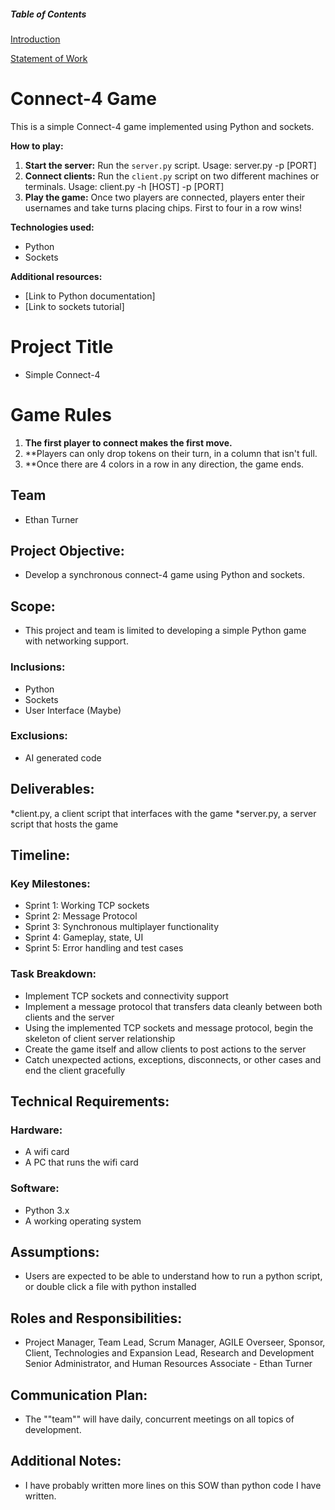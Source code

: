 ##### Table of Contents
[Introduction](#connect-4-game)

[Statement of Work](#project-title)

# Connect-4 Game

This is a simple Connect-4 game implemented using Python and sockets.

**How to play:**
1. **Start the server:** Run the `server.py` script.  Usage: server.py -p [PORT]
2. **Connect clients:** Run the `client.py` script on two different machines or terminals.  Usage: client.py -h [HOST] -p [PORT]
3. **Play the game:** Once two players are connected, players enter their usernames and take turns placing chips.  First to four in a row wins!

**Technologies used:**
* Python
* Sockets

**Additional resources:**
* [Link to Python documentation]
* [Link to sockets tutorial]

# Project Title

* Simple Connect-4

# Game Rules
1. **The first player to connect makes the first move.**
2. **Players can only drop tokens on their turn, in a column that isn't full.
3. **Once there are 4 colors in a row in any direction, the game ends.

## Team

* Ethan Turner

## Project Objective:

* Develop a synchronous connect-4 game using Python and sockets.

## Scope:

* This project and team is limited to developing a simple Python game with networking support.

### Inclusions:

* Python
* Sockets 
* User Interface (Maybe)

### Exclusions:

* AI generated code

## Deliverables:

*client.py, a client script that interfaces with the game
*server.py, a server script that hosts the game

## Timeline:

### Key Milestones:

* Sprint 1: Working TCP sockets
* Sprint 2: Message Protocol 
* Sprint 3: Synchronous multiplayer functionality
* Sprint 4: Gameplay, state, UI
* Sprint 5: Error handling and test cases

### Task Breakdown:

* Implement TCP sockets and connectivity support
* Implement a message protocol that transfers data cleanly between both clients and the server
* Using the implemented TCP sockets and message protocol, begin the skeleton of client server relationship
* Create the game itself and allow clients to post actions to the server
* Catch unexpected actions, exceptions, disconnects, or other cases and end the client gracefully

## Technical Requirements:

### Hardware:

* A wifi card
* A PC that runs the wifi card

### Software:

* Python 3.x
* A working operating system

## Assumptions:

* Users are expected to be able to understand how to run a python script, or double click a file with python installed

## Roles and Responsibilities:

* Project Manager, Team Lead, Scrum Manager, AGILE Overseer, Sponsor, Client, Technologies and Expansion Lead, Research and Development Senior Administrator, and Human Resources Associate - Ethan Turner

## Communication Plan:

* The ""team"" will have daily, concurrent meetings on all topics of development.

## Additional Notes:

* I have probably written more lines on this SOW than python code I have written.

